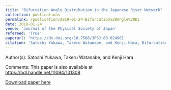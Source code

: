 ```yaml
---
title: "Bifurcation Angle Distribution in the Japanese River Network"
collection: publications
permalink: /publication/2019-01-24-Bifurcation%20Angle%20Di
date: 2019-01-24
venue: 'Journal of the Physical Society of Japan'
refereed: 'True'
paperurl: 'https://dx.doi.org/10.7566/JPSJ.88.024901'
citation: 'Satoshi Yukawa, Takeru Watanabe, and Kenji Hara, Bifurcation Angle Distribution in the Japanese River Network, Journal of the Physical Society of Japan, <b>88</b>, 024901, (2019)'
---
```


Author(s): Satoshi Yukawa, Takeru Watanabe, and Kenji Hara


Comments: This paper is also available at https://hdl.handle.net/11094/101308


<a href='https://dx.doi.org/10.7566/JPSJ.88.024901'>Download paper here</a>

